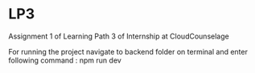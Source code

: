 # LP3
Assignment 1 of Learning Path 3 of Internship at CloudCounselage

For running the project navigate to backend folder on terminal and enter following command : npm run dev
